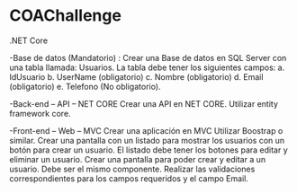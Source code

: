 # COAChallenge
.NET Core


-Base de datos (Mandatorio) :
  Crear una Base de datos en SQL Server con una tabla llamada: Usuarios.
  La tabla debe tener los siguientes campos:
  a. IdUsuario
  b. UserName (obligatorio)
  c. Nombre (obligatorio)
  d. Email (obligatorio)
  e. Telefono (No obligatorio).

-Back-end – API – NET CORE
  Crear una API en NET CORE.
  Utilizar entity framework core.

-Front-end – Web – MVC
  Crear una aplicación en MVC
  Utilizar Boostrap o similar.
  Crear una pantalla con un listado para mostrar los usuarios con un botón para crear un usuario.
  El listado debe tener los botones para editar y eliminar un usuario.
  Crear una pantalla para poder crear y editar a un usuario. Debe ser el mismo componente.
  Realizar las validaciones correspondientes para los campos requeridos y el campo Email.
